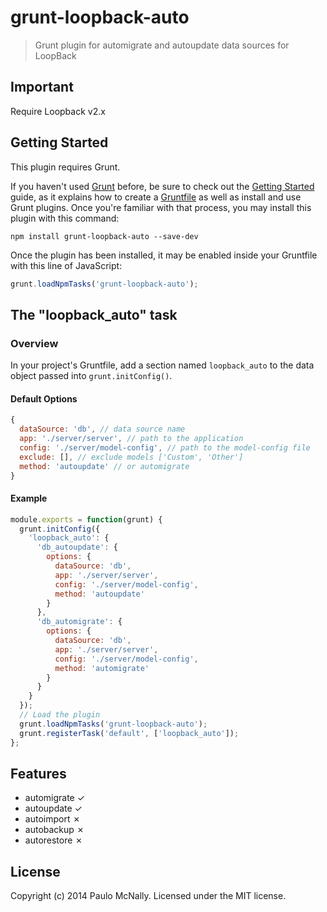 # grunt-loopback-auto

> Grunt plugin for automigrate and autoupdate data sources for LoopBack

## Important
Require Loopback v2.x

## Getting Started
This plugin requires Grunt.

If you haven't used [Grunt](http://gruntjs.com/) before, be sure to check out the [Getting Started](http://gruntjs.com/getting-started) guide, as it explains how to create a [Gruntfile](http://gruntjs.com/sample-gruntfile) as well as install and use Grunt plugins. Once you're familiar with that process, you may install this plugin with this command:

```shell
npm install grunt-loopback-auto --save-dev
```

Once the plugin has been installed, it may be enabled inside your Gruntfile with this line of JavaScript:

```js
grunt.loadNpmTasks('grunt-loopback-auto');
```

## The "loopback_auto" task

### Overview
In your project's Gruntfile, add a section named `loopback_auto` to the data object passed into `grunt.initConfig()`.


#### Default Options


```js
{
  dataSource: 'db', // data source name
  app: './server/server', // path to the application
  config: './server/model-config', // path to the model-config file
  exclude: [], // exclude models ['Custom', 'Other']
  method: 'autoupdate' // or automigrate
}
```

#### Example

```js
module.exports = function(grunt) {
  grunt.initConfig({
    'loopback_auto': {
      'db_autoupdate': {
        options: {
          dataSource: 'db',
          app: './server/server',
          config: './server/model-config',
          method: 'autoupdate'
        }
      },
      'db_automigrate': {
        options: {
          dataSource: 'db',
          app: './server/server',
          config: './server/model-config',
          method: 'automigrate'
        }
      }
    }
  });
  // Load the plugin
  grunt.loadNpmTasks('grunt-loopback-auto');
  grunt.registerTask('default', ['loopback_auto']);
};

```

## Features

* automigrate ✓
* autoupdate ✓
* autoimport ✗
* autobackup ✗
* autorestore ✗

## License
Copyright (c) 2014 Paulo McNally. Licensed under the MIT license.
